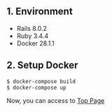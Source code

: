 ## 1. Environment

- Rails 8.0.2
- Ruby 3.4.4
- Docker 28.1.1

## 2. Setup Docker

```command
$ docker-compose build
$ docker-compose up
```

Now, you can access to [Top Page](http://localhost:3000)
